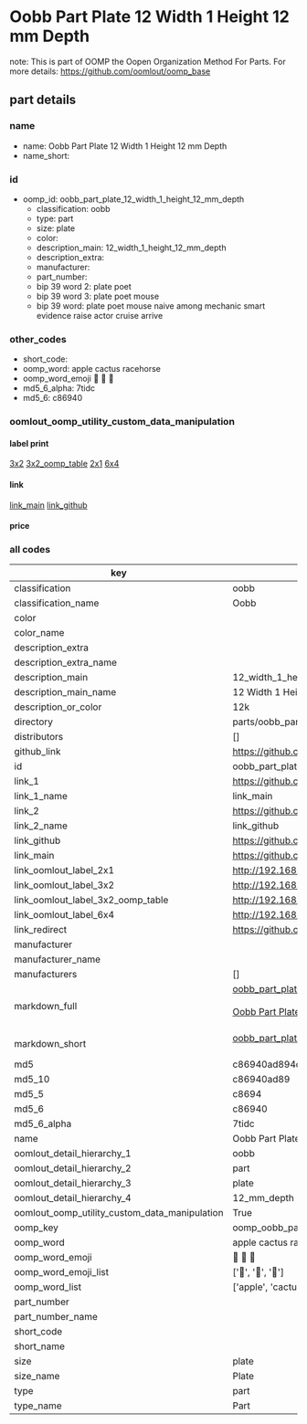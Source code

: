 # Oobb Part Plate 12 Width 1 Height 12 mm Depth  

note: This is part of OOMP the Oopen Organization Method For Parts. For more details: https://github.com/oomlout/oomp_base

##  part details
  







### name
* name: Oobb Part Plate 12 Width 1 Height 12 mm Depth
* name_short: 
### id
* oomp_id: oobb_part_plate_12_width_1_height_12_mm_depth
  * classification: oobb
  * type: part
  * size: plate
  * color: 
  * description_main: 12_width_1_height_12_mm_depth
  * description_extra: 
  * manufacturer: 
  * part_number: 
  * bip 39 word 2: plate poet
  * bip 39 word 3: plate poet mouse
  * bip 39 word: plate poet mouse naive among mechanic smart evidence raise actor cruise arrive

### other_codes
* short_code: 
* oomp_word: apple cactus racehorse
* oomp_word_emoji :apple: :cactus: :racehorse:
* md5_6_alpha: 7tidc
* md5_6: c86940






### oomlout_oomp_utility_custom_data_manipulation
#### label print
[3x2](http://192.168.1.245:1112/?label=oomp%207tidc)
[3x2_oomp_table](http://192.168.1.108:1112/?label=oomp%207tidc)
[2x1](http://192.168.1.242:1112/?label=oomp%207tidc)
[6x4](http://192.168.1.55:1112/?label=oomp%207tidc)    

#### link

[link_main](https://github.com/oomlout/oomlout_oomp_version_1_messy/tree/main/parts/oobb_part_plate_12_width_1_height_12_mm_depth) [link_github](https://github.com/oomlout/oomlout_oomp_version_1_messy/tree/main/parts/oobb_part_plate_12_width_1_height_12_mm_depth)                             

#### price







### all codes 
| key | value |  
| --- | --- |  
| classification | oobb |  
| classification_name | Oobb |  
| color |  |  
| color_name |  |  
| description_extra |  |  
| description_extra_name |  |  
| description_main | 12_width_1_height_12_mm_depth |  
| description_main_name | 12 Width 1 Height 12 mm Depth |  
| description_or_color | 12k |  
| directory | parts/oobb_part_plate_12_width_1_height_12_mm_depth |  
| distributors | [] |  
| github_link | https://github.com/oomlout/oomlout_oomp_part_src/tree/main/parts/oobb_part_plate_12_width_1_height_12_mm_depth |  
| id | oobb_part_plate_12_width_1_height_12_mm_depth |  
| link_1 | https://github.com/oomlout/oomlout_oomp_version_1_messy/tree/main/parts/oobb_part_plate_12_width_1_height_12_mm_depth |  
| link_1_name | link_main |  
| link_2 | https://github.com/oomlout/oomlout_oomp_version_1_messy/tree/main/parts/oobb_part_plate_12_width_1_height_12_mm_depth |  
| link_2_name | link_github |  
| link_github | https://github.com/oomlout/oomlout_oomp_version_1_messy/tree/main/parts/oobb_part_plate_12_width_1_height_12_mm_depth |  
| link_main | https://github.com/oomlout/oomlout_oomp_version_1_messy/tree/main/parts/oobb_part_plate_12_width_1_height_12_mm_depth |  
| link_oomlout_label_2x1 | http://192.168.1.242:1112/?label=oomp%207tidc |  
| link_oomlout_label_3x2 | http://192.168.1.245:1112/?label=oomp%207tidc |  
| link_oomlout_label_3x2_oomp_table | http://192.168.1.108:1112/?label=oomp%207tidc |  
| link_oomlout_label_6x4 | http://192.168.1.55:1112/?label=oomp%207tidc |  
| link_redirect | https://github.com/oomlout/oomlout_oomp_version_1_messy/tree/main/parts/oobb_part_plate_12_width_1_height_12_mm_depth |  
| manufacturer |  |  
| manufacturer_name |  |  
| manufacturers | [] |  
| markdown_full | [oobb_part_plate_12_width_1_height_12_mm_depth](none)<br>[](none)<br>[Oobb Part Plate 12 Width 1 Height 12 Mm Depth](none)<br><br> |  
| markdown_short | [oobb_part_plate_12_width_1_height_12_mm_depth](none)<br><br> |  
| md5 | c86940ad894dd9922883f92b2169cd31 |  
| md5_10 | c86940ad89 |  
| md5_5 | c8694 |  
| md5_6 | c86940 |  
| md5_6_alpha | 7tidc |  
| name | Oobb Part Plate 12 Width 1 Height 12 mm Depth |  
| oomlout_detail_hierarchy_1 | oobb |  
| oomlout_detail_hierarchy_2 | part |  
| oomlout_detail_hierarchy_3 | plate |  
| oomlout_detail_hierarchy_4 | 12_mm_depth |  
| oomlout_oomp_utility_custom_data_manipulation | True |  
| oomp_key | oomp_oobb_part_plate_12_width_1_height_12_mm_depth |  
| oomp_word | apple cactus racehorse |  
| oomp_word_emoji | :apple: :cactus: :racehorse: |  
| oomp_word_emoji_list | [':apple:', ':cactus:', ':racehorse:'] |  
| oomp_word_list | ['apple', 'cactus', 'racehorse'] |  
| part_number |  |  
| part_number_name |  |  
| short_code |  |  
| short_name |  |  
| size | plate |  
| size_name | Plate |  
| type | part |  
| type_name | Part |  
